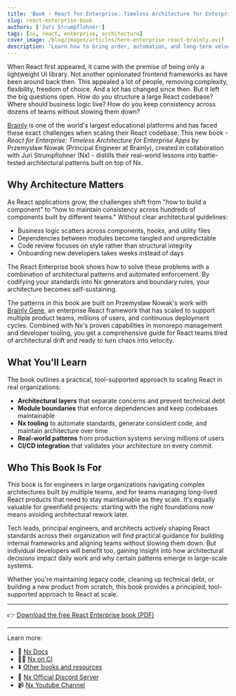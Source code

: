 ```yaml
---
title: 'Book - React for Enterprise: Timeless Architecture for Enterprise Apps'
slug: react-enterprise-book
authors: ['Juri Strumpflohner']
tags: [nx, react, enterprise, architecture]
cover_image: /blog/images/articles/hero-enterprise-react-brainly.avif
description: 'Learn how to bring order, automation, and long-term velocity to large React codebases with the new React Enterprise book by Przemysław Nowak from Brainly, written in collaboration with Nx.'
---
```


When React first appeared, it came with the premise of being only a lightweight UI library. Not another opinionated frontend frameworks as have been around back then. This appealed a lot of people, removing complexity, flexibility, freedom of choice. And a lot has changed since then. But it left the big questions open. How do you structure a large React codebase? Where should business logic live? How do you keep consistency across dozens of teams without slowing them down?

[Brainly](https://brainly.com/) is one of the world's largest educational platforms and has faced these exact challenges when scaling their React codebase. This new book - _React for Enterprise: Timeless Architecture for Enterprise Apps_ by Przemysław Nowak (Principal Engineer at Brainly), created in collaboration with Juri Strumpflohner (Nx) - distills their real-world lessons into battle-tested architectural patterns built on top of Nx.

## Why Architecture Matters

As React applications grow, the challenges shift from "how to build a component" to "how to maintain consistency across hundreds of components built by different teams." Without clear architectural guidelines:

- Business logic scatters across components, hooks, and utility files
- Dependencies between modules become tangled and unpredictable
- Code review focuses on style rather than structural integrity
- Onboarding new developers takes weeks instead of days

The React Enterprise book shows how to solve these problems with a combination of architectural patterns and automated enforcement. By codifying your standards into Nx generators and boundary rules, your architecture becomes self-sustaining.

The patterns in this book are built on Przemysław Nowak's work with [Brainly Gene](https://github.com/brainly/gene), an enterprise React framework that has scaled to support multiple product teams, millions of users, and continuous deployment cycles. Combined with Nx's proven capabilities in monorepo management and developer tooling, you get a comprehensive guide for React teams tired of architectural drift and ready to turn chaos into velocity.

## What You'll Learn

The book outlines a practical, tool-supported approach to scaling React in real organizations:

- **Architectural layers** that separate concerns and prevent technical debt
- **Module boundaries** that enforce dependencies and keep codebases maintainable
- **Nx tooling** to automate standards, generate consistent code, and maintain architecture over time
- **Real-world patterns** from production systems serving millions of users
- **CI/CD integration** that validates your architecture on every commit

## Who This Book Is For

This book is for engineers in large organizations navigating complex architectures built by multiple teams, and for teams managing long-lived React products that need to stay maintainable as they scale. It's equally valuable for greenfield projects: starting with the right foundations now means avoiding architectural rework later.

Tech leads, principal engineers, and architects actively shaping React standards across their organization will find practical guidance for building internal frameworks and aligning teams without slowing them down. But individual developers will benefit too, gaining insight into how architectural decisions impact daily work and why certain patterns emerge in large-scale systems.

Whether you're maintaining legacy code, cleaning up technical debt, or building a new product from scratch, this book provides a principled, tool-supported approach to React at scale.

---

👉 [Download the free React Enterprise book (PDF)](https://bit.ly/3J3cern)

---

Learn more:

- 🧠 [Nx Docs](/docs)
- 👩‍💻 [Nx on CI](/docs/getting-started/nx-cloud)
- ⬇️ [Other books and resources](/resources-library)
- 💬 [Nx Official Discord Server](https://go.nx.dev/community)
- 📹 [Nx Youtube Channel](https://www.youtube.com/@nxdevtools)

